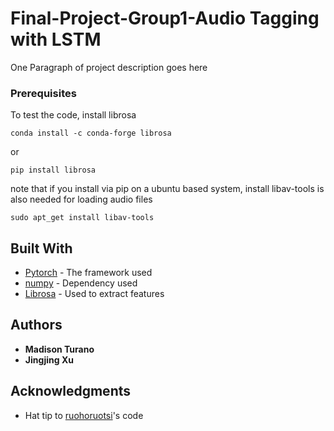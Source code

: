 # Final-Project-Group1-Audio Tagging with LSTM

One Paragraph of project description goes here

### Prerequisites

To test the code, install librosa
```
conda install -c conda-forge librosa
```
or
```
pip install librosa
```
note that if you install via pip on a ubuntu based system, install libav-tools is also needed for loading audio files
```
sudo apt_get install libav-tools
```

## Built With

* [Pytorch](https://pytorch.org) - The framework used
* [numpy](https://maven.apache.org/) - Dependency used
* [Librosa](https://www.numpy.org) - Used to extract features


## Authors

* **Madison Turano** 
* **Jingjing Xu**


## Acknowledgments

* Hat tip to [ruohoruotsi](https://github.com/ruohoruotsi/LSTM-Music-Genre-Classification)'s code
